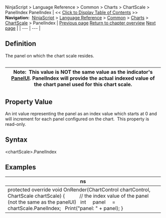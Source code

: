 ﻿
NinjaScript \> Language Reference \> Common \> Charts \> ChartScale \> PanelIndex
PanelIndex
| \<\< [Click to Display Table of Contents](panelindex.md) \>\> **Navigation:**     [NinjaScript](ninjascript-1.md) \> [Language Reference](language_reference_wip-1.md) \> [Common](common-1.md) \> [Charts](chart-1.md) \> [ChartScale](chartscale-1.md) \> PanelIndex | [Previous page](chartscale_minvalue-1.md) [Return to chapter overview](chartscale-1.md) [Next page](chartscale_properties-1.md) |
| --- | --- |
## Definition
The panel on which the chart scale resides.  
## 
| Note:  This value is NOT the same value as the indicator's [PanelUI](panelui-1.md). PanelIndex will provide the actual indexed value of the chart panel used for this chart scale. |
| --- |

## 
## 
## Property Value
An int value representing the panel as an index value which starts at 0 and will increment for each panel configured on the chart.  This property is read\-only.
## 
## Syntax
\<chartScale\>.PanelIndex
## 
## Examples
| ns |
| --- |
| protected override void OnRender(ChartControl chartControl, ChartScale chartScale) {             // the index value of the panel (not the same as the panelUI)    int     panel     \= chartScale.PanelIndex;    Print("panel: " \+ panel); } |
